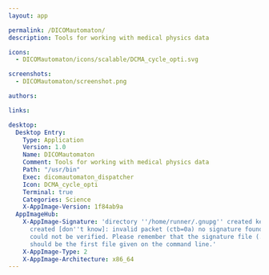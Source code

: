 ```yaml
---
layout: app

permalink: /DICOMautomaton/
description: Tools for working with medical physics data

icons:
  - DICOMautomaton/icons/scalable/DCMA_cycle_opti.svg

screenshots:
  - DICOMautomaton/screenshot.png

authors:

links:

desktop:
  Desktop Entry:
    Type: Application
    Version: 1.0
    Name: DICOMautomaton
    Comment: Tools for working with medical physics data
    Path: "/usr/bin"
    Exec: dicomautomaton_dispatcher
    Icon: DCMA_cycle_opti
    Terminal: true
    Categories: Science
    X-AppImage-Version: 1f84ab9a
  AppImageHub:
    X-AppImage-Signature: 'directory ''/home/runner/.gnupg'' created keybox ''/home/runner/.gnupg/pubring.kbx''
      created [don''t know]: invalid packet (ctb=0a) no signature found the signature
      could not be verified. Please remember that the signature file (.sig or .asc)
      should be the first file given on the command line.'
    X-AppImage-Type: 2
    X-AppImage-Architecture: x86_64
---
```


